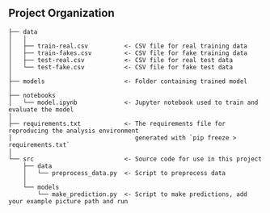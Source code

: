 Project Organization
---------------------

    ├── data
    │   │
    │   ├── train-real.csv          <- CSV file for real training data
    │   ├── train-fakes.csv         <- CSV file for fake training data
    │   ├── test-real.csv           <- CSV file for real test data
    │   └── test-fake.csv           <- CSV file for fake test data
    │
    ├── models                      <- Folder containing trained model
    │
    ├── notebooks                   
    │   └── model.ipynb             <- Jupyter notebook used to train and evaluate the model                  
    │                         
    ├── requirements.txt            <- The requirements file for reproducing the analysis environment
    │                                  generated with `pip freeze > requirements.txt`
    │
    └── src                         <- Source code for use in this project
        ├── data                    
        │   └── preprocess_data.py  <- Script to preprocess data
        │   
        └── models                  
            └── make_prediction.py  <- Script to make predictions, add your example picture path and run
